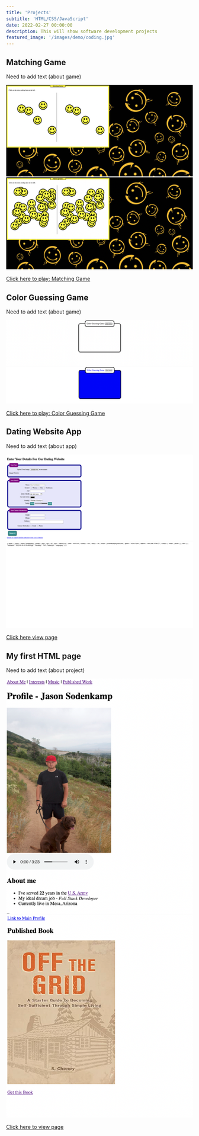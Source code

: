 ```yaml
---
title: 'Projects'
subtitle: 'HTML/CSS/JavaScript'
date: 2022-02-27 00:00:00
description: This will show software development projects
featured_image: '/images/demo/coding.jpg'
---
```



## Matching Game
Need to add text (about game)
<div class="gallery" data-colums="1">
        <img src="/images/demo/matching-game1.png">
        <img src="/images/demo/matching-game2.png">
</div>        

<a href="https://jcsodenkamp.github.io/matching-game/" class="button button--large">Click here to play: Matching Game</a>

## Color Guessing Game
Need to add text (about game)
<div class="gallery" data-colums="1">
        <img src="/images/demo/color-game1.png">
        <img src="/images/demo/color-game2.png">
</div>        

<a href="https://jcsodenkamp.github.io/color-guessing-game/" class="button button--large">Click here to play: Color Guessing Game</a> 

## Dating Website App
Need to add text (about app)
<div class="gallery" data-colums="1">
        <img src="/images/demo/dating-app1.png">
        <img src="/images/demo/dating-app2.png">
</div>        

<a href="https://jcsodenkamp.github.io/basic-dating-website/" class="button button--large">Click here view page</a> 

## My first HTML page
Need to add text (about project)
<div class="gallery" data-colums="1">
        <img src="/images/demo/profile-page1.png">
        <img src="/images/demo/profile-page2.png">
</div>        

<a href="https://jcsodenkamp.github.io/my-very-frist-html-page/" class="button button--large">Click here to view page</a> 



